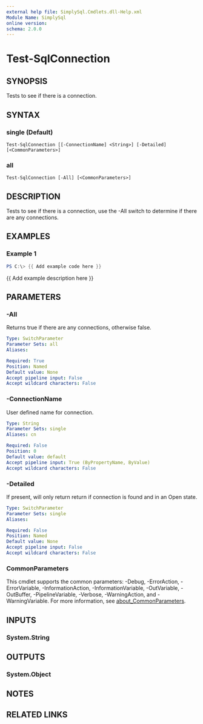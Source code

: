 ```yaml
---
external help file: SimplySql.Cmdlets.dll-Help.xml
Module Name: SimplySql
online version:
schema: 2.0.0
---
```


# Test-SqlConnection

## SYNOPSIS
Tests to see if there is a connection.

## SYNTAX

### single (Default)
```
Test-SqlConnection [[-ConnectionName] <String>] [-Detailed] [<CommonParameters>]
```

### all
```
Test-SqlConnection [-All] [<CommonParameters>]
```

## DESCRIPTION
Tests to see if there is a connection, use the -All switch to determine if there are any connections.

## EXAMPLES

### Example 1
```powershell
PS C:\> {{ Add example code here }}
```

{{ Add example description here }}

## PARAMETERS

### -All
Returns true if there are any connections, otherwise false.

```yaml
Type: SwitchParameter
Parameter Sets: all
Aliases:

Required: True
Position: Named
Default value: None
Accept pipeline input: False
Accept wildcard characters: False
```

### -ConnectionName
User defined name for connection.

```yaml
Type: String
Parameter Sets: single
Aliases: cn

Required: False
Position: 0
Default value: default
Accept pipeline input: True (ByPropertyName, ByValue)
Accept wildcard characters: False
```

### -Detailed
If present, will only return return if connection is found and in an Open state.

```yaml
Type: SwitchParameter
Parameter Sets: single
Aliases:

Required: False
Position: Named
Default value: None
Accept pipeline input: False
Accept wildcard characters: False
```

### CommonParameters
This cmdlet supports the common parameters: -Debug, -ErrorAction, -ErrorVariable, -InformationAction, -InformationVariable, -OutVariable, -OutBuffer, -PipelineVariable, -Verbose, -WarningAction, and -WarningVariable. For more information, see [about_CommonParameters](http://go.microsoft.com/fwlink/?LinkID=113216).

## INPUTS

### System.String
## OUTPUTS

### System.Object
## NOTES

## RELATED LINKS

